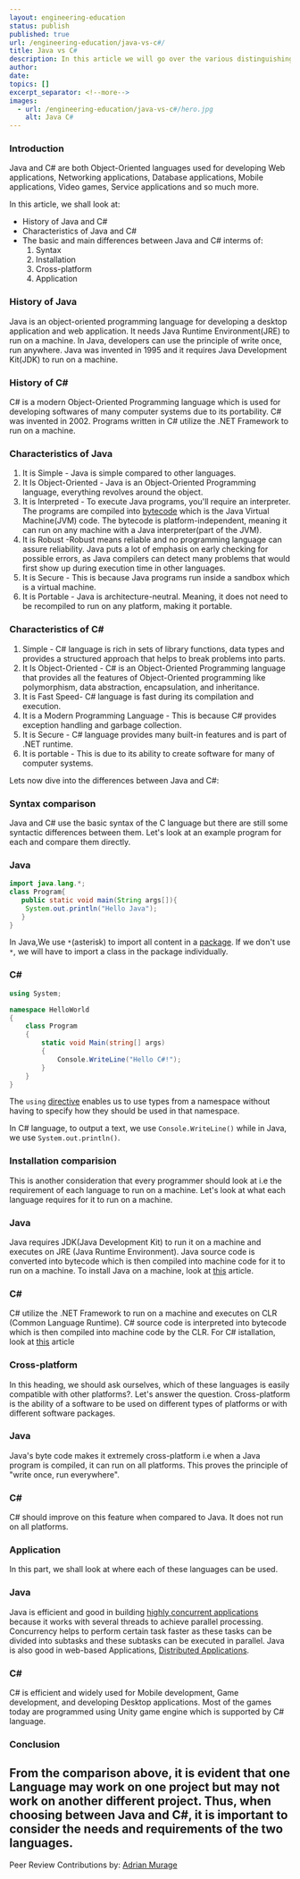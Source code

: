 ```yaml
---
layout: engineering-education
status: publish
published: true
url: /engineering-education/java-vs-c#/
title: Java vs C#
description: In this article we will go over the various distinguishing characteristics of Java and C#.
author: 
date: 
topics: []
excerpt_separator: <!--more-->
images:
  - url: /engineering-education/java-vs-c#/hero.jpg
    alt: Java C#
---
```

### Introduction
Java and C# are both Object-Oriented languages used for developing Web applications, Networking applications, Database applications, Mobile applications, Video games, Service applications and so much more.
<!--more-->
In this article, we shall look at:

- History of Java and C#
- Characteristics of Java and C#
- The basic and main differences between Java and C# interms of:
    1. Syntax
    2. Installation
    3. Cross-platform
    4. Application

### History of Java
Java is an object-oriented programming language for developing a desktop application and web application. It needs Java Runtime Environment(JRE) to run on a machine. In Java, developers can use the principle of write once, run anywhere. Java was invented in 1995 and it requires Java Development Kit(JDK) to run on a machine.

### History of C#
C# is a modern Object-Oriented Programming language which is used for developing softwares of many computer systems due to its portability. C# was invented in 2002. Programs written in C# utilize the .NET Framework to run on a machine.

### Characteristics of Java
1. It is Simple - Java is simple compared to other languages.
2. It Is Object-Oriented - Java is an Object-Oriented Programming language, everything revolves around the object.
3. It is Interpreted - To execute Java programs, you'll require an interpreter. The programs are compiled into [bytecode](https://techterms.com/definition/bytecode) which is the Java Virtual Machine(JVM) code. The bytecode is platform-independent, meaning it can run on any machine with a Java interpreter(part of the JVM).
4. It is Robust -Robust means reliable and no programming language can assure reliability. Java puts a lot of emphasis on early checking for possible errors, as Java compilers can detect many problems that would first show up during execution time in other languages.
5. It is Secure - This is because Java programs run inside a sandbox which is a virtual machine.
6. It is Portable - Java is architecture-neutral. Meaning, it does not need to be recompiled to run on any platform, making it portable.

### Characteristics of C#
1. Simple - C# language is rich in sets of library functions, data types and provides a structured approach that helps to break problems into parts.
2. It Is Object-Oriented - C# is an Object-Oriented Programming language that provides all the features of Object-Oriented programming like polymorphism, data abstraction, encapsulation, and inheritance.
3. It is Fast Speed- C# language is fast during its compilation and execution.
4. It is a Modern Programming Language - This is because C# provides exception handling and garbage collection.
5. It is Secure - C# language provides many built-in features and is part of .NET runtime.
6. It is portable - This is due to its ability to create software for many of computer systems.

Lets now dive into the differences between Java and C#:

### Syntax comparison
 Java and C# use the basic syntax of the C language but there are still some syntactic differences between them. Let's look at an example program for each and compare them directly.

 ### Java
 ```java
 import java.lang.*;
 class Program{  
    public static void main(String args[]){  
     System.out.println("Hello Java");  
    }  
} 
 ```
 
In Java,We use `*`(asterisk) to import all content in a [package](https://www.javatpoint.com/package). If we don't use `*`, we will have to import a class in the package individually.

 ### C#
```cs
using System;

namespace HelloWorld
{
    class Program
    {
        static void Main(string[] args)
        {
            Console.WriteLine("Hello C#!");
        }
    }
}
```

The `using` [directive](https://docs.microsoft.com/en-us/dotnet/csharp/language-reference/keywords/using-directive) enables us to use types from a namespace without having to specify how they should be used in that namespace.

In C# language, to output a text, we use `Console.WriteLine()` while in Java, we use `System.out.println()`.

### Installation comparision
This is another consideration that every programmer should look at i.e the requirement of each language to run on a machine. Let's look at what each language requires for it to run on a machine. 

### Java
Java requires JDK(Java Development Kit) to run it on a machine and executes on JRE (Java Runtime Environment). Java source code is converted into bytecode which is then compiled into machine code for it to run on a machine. To install Java on a machine, look at [this](https://www.liquidweb.com/kb/how-to-install-java-on-ubuntu-windows-and-macos/) article.

### C#
C# utilize the .NET Framework to run on a machine and executes on CLR (Common Language Runtime). C# source code is interpreted into bytecode which is then compiled into machine code by the CLR. For C# istallation, look at [this](https://www.section.io/engineering-education/introduction-to-csharp/) article

### Cross-platform 
In this heading, we should ask ourselves, which of these languages is easily compatible with other platforms?. Let's answer the question.
Cross-platform is the ability of a software to be used on different types of platforms or with different software packages.


### Java
Java's byte code makes it extremely cross-platform i.e when a Java program is compiled, it can run on all platforms. This proves the principle of "write once, run everywhere".

### C#
C# should improve on this feature when compared to Java. It does not run on all platforms.

### Application
In this part, we shall look at where each of these languages can be used.

### Java
Java is efficient and good in building [highly concurrent applications](https://www.quora.com/What-are-some-examples-of-highly-concurrent-systems) because it works with several threads to achieve parallel processing. Concurrency helps to perform certain task faster as these tasks can be divided into subtasks and these subtasks can be executed in parallel. Java is also good in web-based Applications, [Distributed Applications](https://techvidvan.com/tutorials/applications-of-java/).

### C#
C# is efficient and widely used for Mobile development, Game development, and developing Desktop applications. Most of the games today are programmed using Unity game engine which is supported by C# language.

### Conclusion
From the comparison above, it is evident that one Language may work on one project but may not work on another different project. Thus, when choosing between Java and C#, it is important to consider the needs and requirements of the two languages.
---
Peer Review Contributions by: [Adrian Murage](/engineering-education/authors/adrian-murage/)
